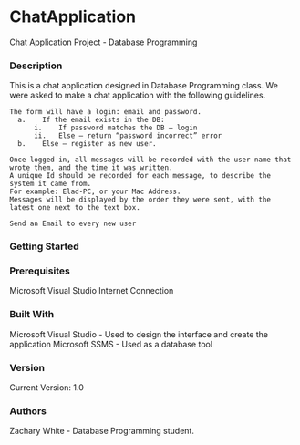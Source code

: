 # ChatApplication
Chat Application Project - Database Programming

### Description
This is a chat application designed in Database Programming class. 
We were asked to make a chat application with the following guidelines. 

```
The form will have a login: email and password.
  a.	If the email exists in the DB:
      i.	If password matches the DB – login
      ii.	Else – return “password incorrect” error
  b.	Else – register as new user.

Once logged in, all messages will be recorded with the user name that wrote them, and the time it was written.
A unique Id should be recorded for each message, to describe the system it came from.  
For example: Elad-PC, or your Mac Address.
Messages will be displayed by the order they were sent, with the latest one next to the text box.

Send an Email to every new user
```

### Getting Started


### Prerequisites
Microsoft Visual Studio
Internet Connection

### Built With
Microsoft Visual Studio - Used to design the interface and create the application
Microsoft SSMS - Used as a database tool

### Version
Current Version: 1.0

### Authors
Zachary White - Database Programming student.
